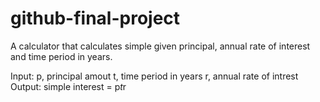 # github-final-project

A calculator that calculates simple given principal, annual rate of interest and time period in years.

Input:
   p, principal amout
   t, time period in years
   r, annual rate of intrest
Output:
   simple interest = p*t*r
